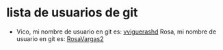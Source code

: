 # lista de usuarios de git

- Vico, mi nombre de usuario en git es: [vviguerashd](https://github.com/vviguerashd)
Rosa,  mi nombre de usuario en git es: [RosaVargas2](https://github.com/RosaVargas2)